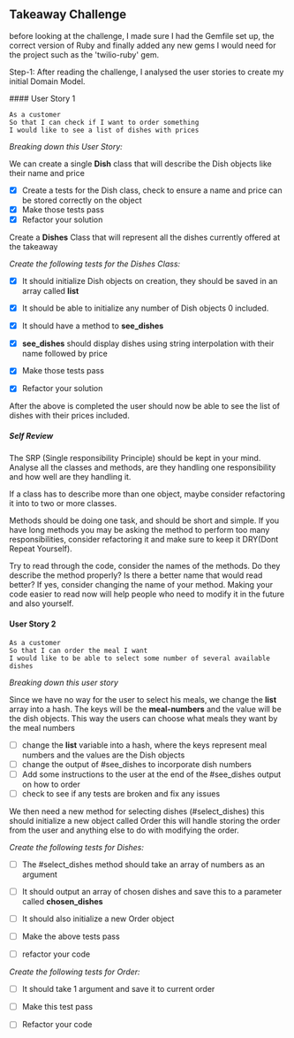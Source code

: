 ## Takeaway Challenge

before looking at the challenge, I made sure I had the Gemfile set up, the correct version of Ruby and finally added any new gems I would need for the project such as the 'twilio-ruby' gem.

Step-1: After reading the challenge, I analysed the user stories to create my initial Domain Model. 

#### User Story 1

```
As a customer
So that I can check if I want to order something
I would like to see a list of dishes with prices
```

_Breaking down this User Story:_

We can create a single **Dish** class that will describe the Dish objects like their name and price
- [x] Create a tests for the Dish class, check to ensure a name and price can be stored correctly on the object
- [x] Make those tests pass 
- [x] Refactor your solution

Create a **Dishes** Class that will represent all the dishes currently offered at the takeaway

_Create the following tests for the Dishes Class:_
- [x] It should initialize Dish objects on creation, they should be saved in an array called **list**
- [x] It should be able to initialize any number of Dish objects 0 included.
- [x] It should have a method to **see_dishes**
- [x] **see_dishes** should display dishes using string interpolation with their name followed by price

- [x] Make those tests pass
- [x] Refactor your solution

After the above is completed the user should now be able to see the list of dishes with their prices included. 

##### _**Self Review**_
The SRP (Single responsibility Principle) should be kept in your mind. Analyse all the classes and methods, are they handling one responsibility and how well are they handling it. 

If a class has to describe more than one object, maybe consider refactoring it into to two or more classes. 

Methods should be doing one task, and should be short and simple. If you have long methods you may be asking the method to perform too many responsibilities, consider refactoring it and make sure to keep it DRY(Dont Repeat Yourself).

Try to read through the code, consider the names of the methods. Do they describe the method properly? Is there a better name that would read better? If yes, consider changing the name of your method. Making your code easier to read now will help people who need to modify it in the future and also yourself.



#### User Story 2

```
As a customer
So that I can order the meal I want
I would like to be able to select some number of several available dishes
```

_Breaking down this user story_

Since we have no way for the user to select his meals, we change the **list** array into a hash. The keys will be the **meal-numbers** and the value will be the dish objects. This way the users can choose what meals they want by the meal numbers

- [ ] change the **list** variable into a hash, where the keys represent meal numbers and the values are the Dish objects
- [ ] change the output of #see_dishes to incorporate dish numbers
- [ ] Add some instructions to the user at the end of the #see_dishes output on how to order
- [ ] check to see if any tests are broken and fix any issues

We then need a new method for selecting dishes (#select_dishes) this should initialize a new object called Order this will handle storing the order from the user and anything else to do with modifying the order.

_Create the following tests for Dishes:_
- [ ] The #select_dishes method should take an array of numbers as an argument
- [ ] It should output an array of chosen dishes and save this to a parameter called **chosen_dishes**
- [ ] It should also initialize a new Order object

- [ ] Make the above tests pass
- [ ] refactor your code

_Create the following tests for Order:_
- [ ] It should take 1 argument and save it to current order

- [ ] Make this test pass
- [ ] Refactor your code




